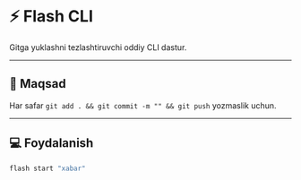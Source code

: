 # ⚡ Flash CLI

Gitga yuklashni tezlashtiruvchi oddiy CLI dastur.

---

## 🎯 Maqsad

Har safar `git add . && git commit -m "" && git push` yozmaslik uchun.

---

## 💻 Foydalanish

```bash
flash start "xabar"
